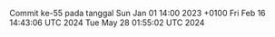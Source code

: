 Commit ke-55 pada tanggal Sun Jan 01 14:00 2023 +0100
Fri Feb 16 14:43:06 UTC 2024
Tue May 28 01:55:02 UTC 2024
